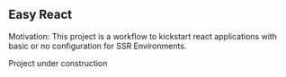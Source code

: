 ## Easy React

Motivation: This project is a workflow to kickstart react applications with basic or no configuration for SSR Environments.

Project under construction
